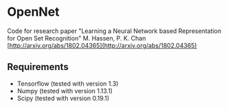 # OpenNet

Code for research paper "Learning a Neural Network based Representation for Open Set Recognition" M. Hassen, P. K. Chan
[http://arxiv.org/abs/1802.04365](http://arxiv.org/abs/1802.04365)

## Requirements

* Tensorflow (tested with version 1.3)
* Numpy (tested with version 1.13.1)
* Scipy (tested with version 0.19.1)
